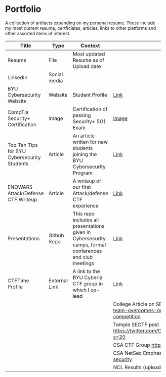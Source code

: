# Portfolio
A collection of artifacts expanding on my personal resume. 
These include my most current resume, certficiates, articles, links to other platforms and other assorted items of interest. 


| Title | Type | Context | Source |
| ----- | ----- | ----- | ------ |
| Resume | File | Most updated Resume as of Upload date| |  
| LinkedIn | Social media| | |  
|BYU Cybersecurity Website| Website | Student Profile| [Link](https://cybersecurity.byu.edu/directory/ian-cook) |
|CompTia Security+ Certification| Image|Certification of passing Security+ 501 Exam | [Image](Sec%2B.JPG) |
| Top Ten Tips for BYU Cybersecurity Students | Article | An article written for new students joining the BYU Cybersecurity Program | [Link](https://cybersecurity.byu.edu/ten-tips-for-success-in-the-byu-cybersecurity-program) |
|ENOWARS Attack/Defense CTF Writeup | Article | A writeup of our first Attack/defense CTF experience | [Link](https://cybersecurity.byu.edu/enowars-competition-report-2021) |
|Presentations |Github Repo|This repo includes all presentations given in Cybersecurity camps, formal conferences and club meetings| [Link](https://github.com/cioaonk/Presentations) |
|CTFTime Profile|External Link| A link to the BYU Cyberia CTF group in which I co-lead| [Link](https://ctftime.org/team/155711) |
|||| College Article on SECTF https://engineering.byu.edu/news/byu-team-overcomes-odds-and-places-second-at-cybersecurity-competition |
|||| Temple SECTF post https://twitter.com/CollegiateSectf/status/1452631230839676937?s=20 |
|||| CSA CTF Group https://cybersecurity.byu.edu/ctf-training |
|||| CSA NetSec Emphasis https://cybersecurity.byu.edu/network-security |
|||| NCL Results (upload team and individual) |
